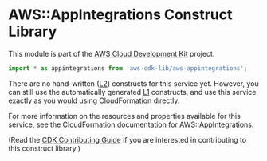 # AWS::AppIntegrations Construct Library


This module is part of the [AWS Cloud Development Kit](https://github.com/aws/aws-cdk) project.

```ts nofixture
import * as appintegrations from 'aws-cdk-lib/aws-appintegrations';
```

<!--BEGIN CFNONLY DISCLAIMER-->

There are no hand-written ([L2](https://docs.aws.amazon.com/cdk/latest/guide/constructs.html#constructs_lib)) constructs for this service yet. 
However, you can still use the automatically generated [L1](https://docs.aws.amazon.com/cdk/latest/guide/constructs.html#constructs_l1_using) constructs, and use this service exactly as you would using CloudFormation directly.

For more information on the resources and properties available for this service, see the [CloudFormation documentation for AWS::AppIntegrations](https://docs.aws.amazon.com/AWSCloudFormation/latest/UserGuide/AWS_AppIntegrations.html).

(Read the [CDK Contributing Guide](https://github.com/aws/aws-cdk/blob/master/CONTRIBUTING.md) if you are interested in contributing to this construct library.)

<!--END CFNONLY DISCLAIMER-->
